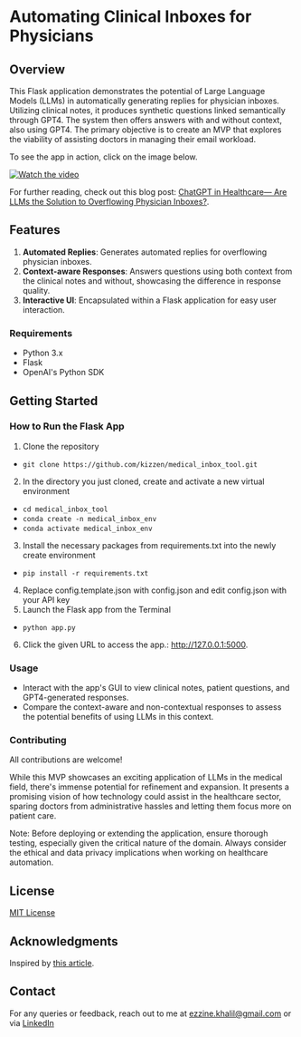 # Automating Clinical Inboxes for Physicians

## Overview

This Flask application demonstrates the potential of Large Language Models (LLMs) in automatically generating replies for physician inboxes. Utilizing clinical notes, it produces synthetic questions linked semantically through GPT4. The system then offers answers with and without context, also using GPT4. The primary objective is to create an MVP that explores the viability of assisting doctors in managing their email workload.

To see the app in action, click on the image below.

[![Watch the video](https://img.youtube.com/vi/gOVthMTB5tQ/maxresdefault.jpg)](https://www.youtube.com/watch?v=gOVthMTB5tQ)

For further reading, check out this blog post: [ChatGPT in Healthcare— Are LLMs the Solution to Overflowing Physician Inboxes?](https://medium.com/@ezzine.khalil/chatgpt-in-healthcare-are-llms-the-solution-to-overflowing-physician-inboxes-58d7225ee022). 

## Features

1. **Automated Replies**: Generates automated replies for overflowing physician inboxes.
2. **Context-aware Responses**: Answers questions using both context from the clinical notes and without, showcasing the difference in response quality.
3. **Interactive UI**: Encapsulated within a Flask application for easy user interaction.

### Requirements

- Python 3.x
- Flask
- OpenAI's Python SDK

## Getting Started

### How to Run the Flask App

1. Clone the repository
- `git clone https://github.com/kizzen/medical_inbox_tool.git`
2. In the directory you just cloned, create and activate a new virtual environment
- `cd medical_inbox_tool`
- `conda create -n medical_inbox_env`
- `conda activate medical_inbox_env`
3. Install the necessary packages from requirements.txt into the newly create environment
- `pip install -r requirements.txt`
4. Replace config.template.json with config.json and edit config.json with your API key
5. Launch the Flask app from the Terminal
- `python app.py`
6. Click the given URL to access the app.: http://127.0.0.1:5000.

### Usage

- Interact with the app's GUI to view clinical notes, patient questions, and GPT4-generated responses.
- Compare the context-aware and non-contextual responses to assess the potential benefits of using LLMs in this context.

### Contributing
All contributions are welcome! 

While this MVP showcases an exciting application of LLMs in the medical field, there's immense potential for refinement and expansion. It presents a promising vision of how technology could assist in the healthcare sector, sparing doctors from administrative hassles and letting them focus more on patient care.

Note: Before deploying or extending the application, ensure thorough testing, especially given the critical nature of the domain. Always consider the ethical and data privacy implications when working on healthcare automation.

## License

[MIT License](https://github.com/kizzen/medical_inbox_tool/blob/main/LICENSE)

## Acknowledgments

Inspired by [this article](https://medium.com/@swanson.eric.karl/clinical-inbox-managers-will-need-more-than-llms-to-work-f144929d7057).

## Contact
For any queries or feedback, reach out to me at ezzine.khalil@gmail.com or via [LinkedIn](https://www.linkedin.com/in/kezzine)


